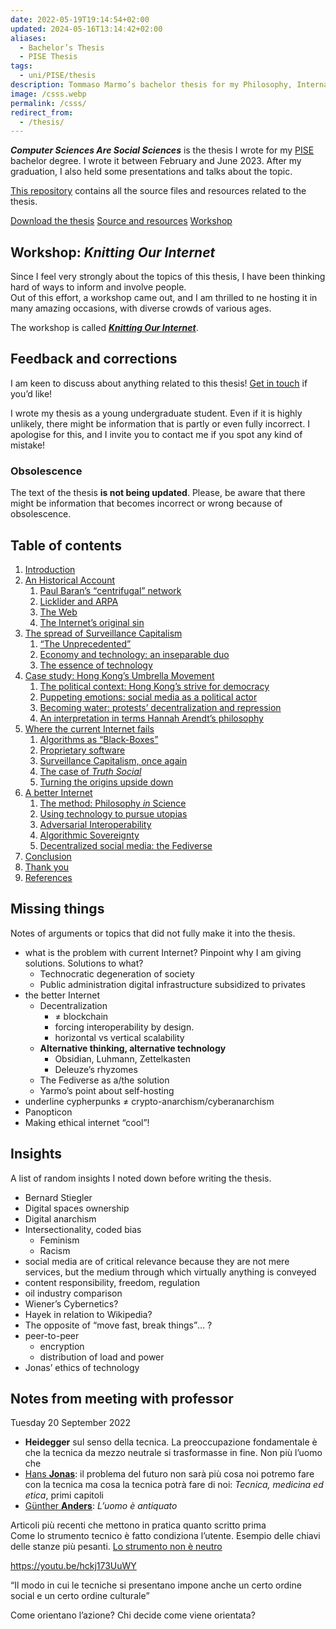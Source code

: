 ```yaml
---
date: 2022-05-19T19:14:54+02:00
updated: 2024-05-16T13:14:42+02:00
aliases:
  - Bachelor’s Thesis
  - PISE Thesis
tags:
  - uni/PISE/thesis
description: Tommaso Marmo’s bachelor thesis for my Philosophy, International Studies, and Economics bachelor graduation.
image: /csss.webp
permalink: /csss/
redirect_from:
  - /thesis/
---
```

**<cite>Computer Sciences Are Social Sciences</cite>** is the thesis I wrote for my [PISE](https://unive.it/pise 'Philosophy, International Studies, and Economics – Ca’ Foscari University') bachelor degree. I wrote it between February and June 2023. After my graduation, I also held some presentations and talks about the topic.

[This repository](https://codeberg.org/tommi/csss 'csss repository on Codeberg') contains all the source files and resources related to the thesis.

<div class='flex row'>
	<a class='red button' href='https://csss.tommi.space' title='Computer Sciences Are Social Sciences – Tommaso Marmo’s Bachelor’s thesis'>Download the thesis</a>
	<a class='yellow button' href='https://codeberg.org/tommi/csss' title='csss repository on Codeberg'>Source and resources</a>
	<a class='blue button' href='/ournet/' title='“Knitting Our Internet”, tommi.space'>Workshop</a>
</div>

## Workshop: *Knitting Our Internet*

Since I feel very strongly about the topics of this thesis, I have been thinking hard of ways to inform and involve people.  
Out of this effort, a workshop came out, and I am thrilled to ne hosting it in many amazing occasions, with diverse crowds of various ages.

The workshop is called [***Knitting Our Internet***](https://tommi.space/ournet/ 'Knitting our Internet, tommi.space').

## Feedback and corrections

I am keen to discuss about anything related to this thesis! <a href='{{ site.encoded_mailto }}' title='Write me an email'>Get in touch</a> if you’d like!

I wrote my thesis as a young undergraduate student. Even if it is highly unlikely, there might be information that is partly or even fully incorrect. I apologise for this, and I invite you to contact me if you spot any kind of mistake!

### Obsolescence

The text of the thesis **is not being updated**. Please, be aware that there might be information that becomes incorrect or wrong because of obsolescence.

## Table of contents

1. [Introduction](https://codeberg.org/tommi/csss/src/branch/main/Computer%20Sciences%20Are%20Social%20Sciences.md#introduction)
2. [An Historical Account](https://codeberg.org/tommi/csss/src/branch/main/Computer%20Sciences%20Are%20Social%20Sciences.md#an-historical-account)
	1. [Paul Baran’s <q>centrifugal</q> network](https://codeberg.org/tommi/csss/src/branch/main/Computer%20Sciences%20Are%20Social%20Sciences.md#paul-baran-s-q-centrifugal-q-network)
	2. [Licklider and ARPA](https://codeberg.org/tommi/csss/src/branch/main/Computer%20Sciences%20Are%20Social%20Sciences.md#licklider-and-arpa)
	3. [The Web](https://codeberg.org/tommi/csss/src/branch/main/Computer%20Sciences%20Are%20Social%20Sciences.md#the-web)
	4. [The Internet’s original sin](https://codeberg.org/tommi/csss/src/branch/main/Computer%20Sciences%20Are%20Social%20Sciences.md#the-internet-s-original-sin)
3. [The spread of Surveillance Capitalism](https://codeberg.org/tommi/csss/src/branch/main/Computer%20Sciences%20Are%20Social%20Sciences.md#the-spread-of-surveillance-capitalism)
	1. [<q>The Unprecedented</q>](https://codeberg.org/tommi/csss/src/branch/main/Computer%20Sciences%20Are%20Social%20Sciences.md#q-the-unprecedented-q)
	2. [Economy and technology: an inseparable duo](https://codeberg.org/tommi/csss/src/branch/main/Computer%20Sciences%20Are%20Social%20Sciences.md#economy-and-technology-an-inseparable-duo)
	3. [The essence of technology](https://codeberg.org/tommi/csss/src/branch/main/Computer%20Sciences%20Are%20Social%20Sciences.md#the-essence-of-technology)
4. [Case study: Hong Kong’s Umbrella Movement](https://codeberg.org/tommi/csss/src/branch/main/Computer%20Sciences%20Are%20Social%20Sciences.md#case-study-hong-kong-s-umbrella-movement)
	1. [The political context: Hong Kong’s strive for democracy](https://codeberg.org/tommi/csss/src/branch/main/Computer%20Sciences%20Are%20Social%20Sciences.md#the-political-context-hong-kong-s-strive-for-democracy)
	2. [Puppeting emotions: social media as a political actor](https://codeberg.org/tommi/csss/src/branch/main/Computer%20Sciences%20Are%20Social%20Sciences.md#puppeting-emotions-social-media-as-a-political-actor)
	3. [Becoming water: protests’ decentralization and repression](https://codeberg.org/tommi/csss/src/branch/main/Computer%20Sciences%20Are%20Social%20Sciences.md#becoming-water-protests-decentralization-and-repression)
	4. [An interpretation in terms Hannah Arendt’s philosophy](https://codeberg.org/tommi/csss/src/branch/main/Computer%20Sciences%20Are%20Social%20Sciences.md#an-interpretation-in-terms-hannah-arendt-s-philosophy)
5. [Where the current Internet fails](https://codeberg.org/tommi/csss/src/branch/main/Computer%20Sciences%20Are%20Social%20Sciences.md#where-the-current-internet-fails)
	1. [Algorithms as <q>Black-Boxes</q>](https://codeberg.org/tommi/csss/src/branch/main/Computer%20Sciences%20Are%20Social%20Sciences.md#algorithms-as-q-black-boxes-q)
	2. [Proprietary software](https://codeberg.org/tommi/csss/src/branch/main/Computer%20Sciences%20Are%20Social%20Sciences.md#proprietary-software)
	3. [Surveillance Capitalism, once again](https://codeberg.org/tommi/csss/src/branch/main/Computer%20Sciences%20Are%20Social%20Sciences.md#surveillance-capitalism-once-again)
	4. [The case of <cite>Truth Social</cite>](https://codeberg.org/tommi/csss/src/branch/main/Computer%20Sciences%20Are%20Social%20Sciences.md#the-case-of-cite-truth-social-cite)
	5. [Turning the origins upside down](https://codeberg.org/tommi/csss/src/branch/main/Computer%20Sciences%20Are%20Social%20Sciences.md#turning-the-origins-upside-down)
6. [A better Internet](https://codeberg.org/tommi/csss/src/branch/main/Computer%20Sciences%20Are%20Social%20Sciences.md#a-better-internet)
	1. [The method: Philosophy *in* Science](https://codeberg.org/tommi/csss/src/branch/main/Computer%20Sciences%20Are%20Social%20Sciences.md#the-method-philosophy-in-science)
	2. [Using technology to pursue utopias](https://codeberg.org/tommi/csss/src/branch/main/Computer%20Sciences%20Are%20Social%20Sciences.md#using-technology-to-pursue-utopias)
	3. [Adversarial Interoperability](https://codeberg.org/tommi/csss/src/branch/main/Computer%20Sciences%20Are%20Social%20Sciences.md#adversarial-interoperability)
	4. [Algorithmic Sovereignty](https://codeberg.org/tommi/csss/src/branch/main/Computer%20Sciences%20Are%20Social%20Sciences.md#algorithmic-sovereignty)
	5. [Decentralized social media: the Fediverse](https://codeberg.org/tommi/csss/src/branch/main/Computer%20Sciences%20Are%20Social%20Sciences.md#decentralized-social-media-the-fediverse)
7. [Conclusion](https://codeberg.org/tommi/csss/src/branch/main/Computer%20Sciences%20Are%20Social%20Sciences.md#conclusion)
8. [Thank you](https://codeberg.org/tommi/csss/src/branch/main/Computer%20Sciences%20Are%20Social%20Sciences.md#thank-you)
9. [References](https://codeberg.org/tommi/csss/src/branch/main/Computer%20Sciences%20Are%20Social%20Sciences.md#references)

## Missing things

Notes of arguments or topics that did not fully make it into the thesis.

- what is the problem with current Internet? Pinpoint why I am giving solutions. Solutions to what?
	- Technocratic degeneration of society
	- Public administration digital infrastructure subsidized to privates
- the better Internet
	- Decentralization
		- ≠ blockchain
		- forcing interoperability by design.
		- horizontal vs vertical scalability
	- **Alternative thinking, alternative technology**
		- Obsidian, Luhmann, Zettelkasten
		- Deleuze’s rhyzomes
	- The Fediverse as a/the solution
	- Yarmo’s point about self-hosting
- underline cypherpunks ≠ crypto-anarchism/cyberanarchism
- Panopticon
- Making ethical internet “cool”!

## Insights

A list of random insights I noted down before writing the thesis.

- Bernard Stiegler
- Digital spaces ownership
- Digital anarchism
- Intersectionality, coded bias
	- Feminism
	- Racism
- social media are of critical relevance because they are not mere services, but the medium through which virtually anything is conveyed
- content responsibility, freedom, regulation
- oil industry comparison
- Wiener’s Cybernetics?
- Hayek in relation to Wikipedia?
- The opposite of <q>move fast, break things</q>… ?
- peer-to-peer
	- encryption
	- distribution of load and power
- Jonas’ ethics of technology

## Notes from meeting with professor

<p class='date'><time datetime='2022-09-20T09:49:02+02:00'>Tuesday 20 September 2022</time></p>

- **Heidegger** sul senso della tecnica. La preoccupazione fondamentale è che la tecnica da mezzo neutrale si trasformasse in fine. Non più l’uomo che
- [Hans **Jonas**](https://en.wikipedia.org/wiki/Hans_Jonas): il problema del futuro non sarà più cosa noi potremo fare con la tecnica ma cosa la tecnica potrà fare di noi: <cite>Tecnica, medicina ed etica</cite>, primi capitoli
- [Günther **Anders**](https://en.wikipedia.org/wiki/G%C3%BCnther_Anders): <cite>L’uomo è antiquato</cite>

Articoli più recenti che mettono in pratica quanto scritto prima  
Come lo strumento tecnico è fatto condiziona l’utente. Esempio delle chiavi delle stanze più pesanti. <u>Lo strumento non è neutro</u>

https://youtu.be/hckj173UuWY

<q>Il modo in cui le tecniche si presentano impone anche un certo ordine social e un certo ordine culturale</q>

Come orientano l’azione? Chi decide come viene orientata?
